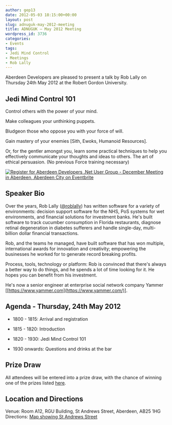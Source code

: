 ```yaml
---
author: gep13
date: 2012-05-03 18:15:00+00:00
layout: post
slug: adnuguk-may-2012-meeting
title: ADNUGUK – May 2012 Meeting
wordpress_id: 3736
categories:
- Events
tags:
- Jedi Mind Control
- Meetings
- Rob Lally
---
```


Aberdeen Developers are pleased to present a talk by Rob Lally on Thursday 24th May 2012 at the Robert Gordon University.




## Jedi Mind Control 101




Control others with the power of your mind.




Make colleagues your unthinking puppets.




Bludgeon those who oppose you with your force of will.




Gain mastery of your enemies [Sith, Ewoks, Humanoid Resources].




Or, for the gentler amongst you, learn some practical techniques to help you effectively communicate your thoughts and ideas to others. The art of ethical persuasion. (No previous Force training necessary)




[![Register for Aberdeen Developers .Net User Group - December Meeting in Aberdeen, Aberdeen City  on Eventbrite](http://www.eventbrite.com/registerbutton?eid=2581657808)](http://adnuguk-may2012.eventbrite.com?ref=elink)




## Speaker Bio




Over the years, Rob Lally ([@roblally](https://twitter.com/#!/roblally)) has written software for a variety of environments: decision support software for the NHS, PoS systems for wet environments, and financial solutions for investment banks. He's built software to track cucumber consumption in Florida restaurants, diagnose retinal degeneration in diabetes sufferers and handle single-day, multi-billion dollar financial transactions.




Rob, and the teams he managed, have built software that has won multiple, international awards for innovation and creativity; empowering the businesses he worked for to generate record breaking profits.




Process, tools, technology or platform: Rob is convinced that there's always a better way to do things, and he spends a lot of time looking for it. He hopes you can benefit from his investment.




He's now a senior engineer at enterprise social network company Yammer [[https://www.yammer.com](https://www.yammer.com/)].




## Agenda - Thursday, 24th May 2012






  * 1800 - 1815: Arrival and registration


  * 1815 - 1820: Introduction


  * 1820 - 1930: Jedi Mind Control 101


  * 1930 onwards: Questions and drinks at the bar




## Prize Draw




All attendees will be entered into a prize draw, with the chance of winning one of the prizes listed [here](http://www.gep13.co.uk/blog/?p=107).




## Location and Directions




Venue: Room A12, RGU Building, St Andrews Street, Aberdeen, AB25 1HG Directions: [Map showing St Andrews Street](http://www.bing.com/maps/?v=2&cp=57.149542434132776~-2.102723645985436&lvl=17&dir=0&sty=c&eo=1&form=LMLTCC)
